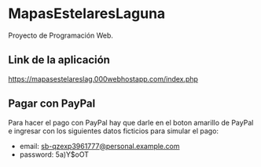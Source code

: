 # MapasEstelaresLaguna
Proyecto de Programación Web.

## Link de la aplicación
https://mapasestelareslag.000webhostapp.com/index.php

## Pagar con PayPal
Para hacer el pago con PayPal hay que darle en el boton amarillo de PayPal e ingresar con los siguientes datos ficticios para simular el pago:
- email: sb-qzexp3961777@personal.example.com
- password: 5a)Y$oOT
